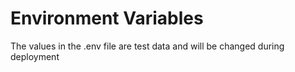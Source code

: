 # Environment Variables
The values in the .env file are test data and will be changed during deployment